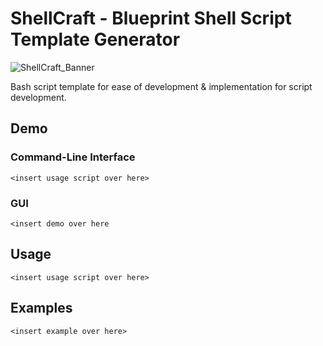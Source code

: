 # ShellCraft - Blueprint Shell Script Template Generator
![ShellCraft_Banner](https://github.com/eliaz5536/ShellCraft/assets/5835036/777993bf-5447-4a56-aee4-94cc7735f796)

Bash script template for ease of development & implementation for script development.

## Demo
### Command-Line Interface
```
<insert usage script over here>
```

### GUI
```
<insert demo over here
```

## Usage
```
<insert usage script over here>
```

## Examples
```
<insert example over here>
```
